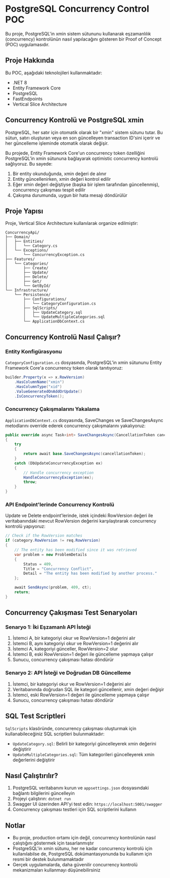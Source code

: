 # PostgreSQL Concurrency Control POC

Bu proje, PostgreSQL'in xmin sistem sütununu kullanarak eşzamanlılık (concurrency) kontrolünün nasıl yapılacağını gösteren bir Proof of Concept (POC) uygulamasıdır.

## Proje Hakkında

Bu POC, aşağıdaki teknolojileri kullanmaktadır:

- .NET 8
- Entity Framework Core
- PostgreSQL
- FastEndpoints
- Vertical Slice Architecture

## Concurrency Kontrolü ve PostgreSQL xmin

PostgreSQL, her satır için otomatik olarak bir "xmin" sistem sütunu tutar. Bu sütun, satırı oluşturan veya en son güncelleyen transaction ID'sini içerir ve her güncelleme işleminde otomatik olarak değişir.

Bu projede, Entity Framework Core'un concurrency token özelliğini PostgreSQL'in xmin sütununa bağlayarak optimistic concurrency kontrolü sağlıyoruz. Bu sayede:

1. Bir entity okunduğunda, xmin değeri de alınır
2. Entity güncellenirken, xmin değeri kontrol edilir
3. Eğer xmin değeri değiştiyse (başka bir işlem tarafından güncellenmiş), concurrency çakışması tespit edilir
4. Çakışma durumunda, uygun bir hata mesajı döndürülür

## Proje Yapısı

Proje, Vertical Slice Architecture kullanılarak organize edilmiştir:

```
ConcurrencyApi/
├── Domain/
│   ├── Entities/
│   │   └── Category.cs
│   └── Exceptions/
│       └── ConcurrencyException.cs
├── Features/
│   └── Categories/
│       ├── Create/
│       ├── Update/
│       ├── Delete/
│       ├── Get/
│       └── GetById/
└── Infrastructure/
    └── Persistence/
        ├── Configurations/
        │   └── CategoryConfiguration.cs
        ├── SqlScripts/
        │   ├── UpdateCategory.sql
        │   └── UpdateMultipleCategories.sql
        └── ApplicationDbContext.cs
```

## Concurrency Kontrolü Nasıl Çalışır?

### Entity Konfigürasyonu

`CategoryConfiguration.cs` dosyasında, PostgreSQL'in xmin sütununu Entity Framework Core'a concurrency token olarak tanıtıyoruz:

```csharp
builder.Property(x => x.RowVersion)
    .HasColumnName("xmin")
    .HasColumnType("xid")
    .ValueGeneratedOnAddOrUpdate()
    .IsConcurrencyToken();
```

### Concurrency Çakışmalarını Yakalama

`ApplicationDbContext.cs` dosyasında, SaveChanges ve SaveChangesAsync metodlarını override ederek concurrency çakışmalarını yakalıyoruz:

```csharp
public override async Task<int> SaveChangesAsync(CancellationToken cancellationToken = default)
{
    try
    {
        return await base.SaveChangesAsync(cancellationToken);
    }
    catch (DbUpdateConcurrencyException ex)
    {
        // Handle concurrency exception
        HandleConcurrencyException(ex);
        throw;
    }
}
```

### API Endpoint'lerinde Concurrency Kontrolü

Update ve Delete endpoint'lerinde, istek içindeki RowVersion değeri ile veritabanındaki mevcut RowVersion değerini karşılaştırarak concurrency kontrolü yapıyoruz:

```csharp
// Check if the RowVersion matches
if (category.RowVersion != req.RowVersion)
{
    // The entity has been modified since it was retrieved
    var problem = new ProblemDetails
    {
        Status = 409,
        Title = "Concurrency Conflict",
        Detail = "The entity has been modified by another process."
    };

    await SendAsync(problem, 409, ct);
    return;
}
```

## Concurrency Çakışması Test Senaryoları

### Senaryo 1: İki Eşzamanlı API İsteği

1. İstemci A, bir kategoriyi okur ve RowVersion=1 değerini alır
2. İstemci B, aynı kategoriyi okur ve RowVersion=1 değerini alır
3. İstemci A, kategoriyi günceller, RowVersion=2 olur
4. İstemci B, eski RowVersion=1 değeri ile güncelleme yapmaya çalışır
5. Sunucu, concurrency çakışması hatası döndürür

### Senaryo 2: API İsteği ve Doğrudan DB Güncelleme

1. İstemci, bir kategoriyi okur ve RowVersion=1 değerini alır
2. Veritabanında doğrudan SQL ile kategori güncellenir, xmin değeri değişir
3. İstemci, eski RowVersion=1 değeri ile güncelleme yapmaya çalışır
4. Sunucu, concurrency çakışması hatası döndürür

## SQL Test Scriptleri

`SqlScripts` klasöründe, concurrency çakışması oluşturmak için kullanabileceğiniz SQL scriptleri bulunmaktadır:

- `UpdateCategory.sql`: Belirli bir kategoriyi güncelleyerek xmin değerini değiştirir
- `UpdateMultipleCategories.sql`: Tüm kategorileri güncelleyerek xmin değerlerini değiştirir

## Nasıl Çalıştırılır?

1. PostgreSQL veritabanını kurun ve `appsettings.json` dosyasındaki bağlantı bilgilerini güncelleyin
2. Projeyi çalıştırın: `dotnet run`
3. Swagger UI üzerinden API'yi test edin: `https://localhost:5001/swagger`
4. Concurrency çakışması testleri için SQL scriptlerini kullanın

## Notlar

- Bu proje, production ortamı için değil, concurrency kontrolünün nasıl çalıştığını göstermek için tasarlanmıştır
- PostgreSQL'in xmin sütunu, her ne kadar concurrency kontrolü için kullanılabilse de, PostgreSQL dokümantasyonunda bu kullanım için resmi bir destek bulunmamaktadır
- Gerçek uygulamalarda, daha güvenilir concurrency kontrolü mekanizmaları kullanmayı düşünebilirsiniz
